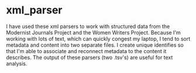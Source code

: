 # xml_parser
I have used these xml parsers to work with structured data from the Modernist Journals Project and the Women Writers Project. Because I'm working with lots of text, which can quickly congest my laptop, I tend to sort metadata and content into two separate files. I create unique identifies so that I'm able to associate and reconnect metadata to the content it describes. The output of these parsers (two .tsv's) are useful for text analysis.
